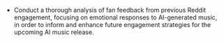 - Conduct a thorough analysis of fan feedback from previous Reddit engagement, focusing on emotional responses to AI-generated music, in order to inform and enhance future engagement strategies for the upcoming AI music release.